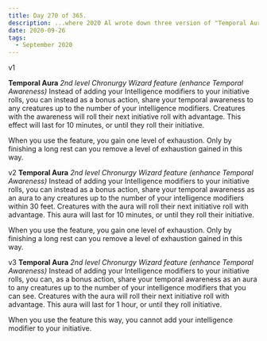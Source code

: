 ```yaml
---
title: Day 270 of 365.
description: ...where 2020 Al wrote down three version of "Temporal Aura".
date: 2020-09-26
tags:
  - September 2020
---
```


v1

**Temporal Aura**
*2nd level Chronurgy Wizard feature (enhance Temporal Awareness)*
Instead of adding your Intelligence modifiers to your initiative rolls, you can instead as a bonus action, share your temporal awareness to any creatures up to the number of your intelligence modifiers. Creatures with the awareness will roll their next initiative roll with advantage. This effect will last for 10 minutes, or until they roll their initiative.

When you use the feature, you gain one level of exhaustion. Only by finishing a long rest can you remove a level of exhaustion gained in this way.

v2
**Temporal Aura**
*2nd level Chronurgy Wizard feature (enhance Temporal Awareness)*
Instead of adding your Intelligence modifiers to your initiative rolls, you can instead as a bonus action, share your temporal awareness as an aura to any creatures up to the number of your intelligence modifiers within 30 feet. Creatures with the aura will roll their next initiative roll with advantage. This aura will last for 10 minutes, or until they roll their initiative.

When you use the feature, you gain one level of exhaustion. Only by finishing a long rest can you remove a level of exhaustion gained in this way.

v3
**Temporal Aura**
*2nd level Chronurgy Wizard feature (enhance Temporal Awareness)*
Instead of adding your Intelligence modifiers to your initiative rolls, you can, as a bonus action, share your temporal awareness as an aura to any creatures up to the number of your intelligence modifiers that you can see. Creatures with the aura will roll their next initiative roll with advantage. This aura will last for 1 hour, or until they roll initiative.

When you use the feature this way, you cannot add your intelligence modifier to your initiative.